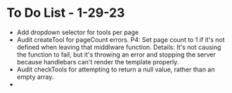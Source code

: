 # To Do List - 1-29-23

- Add dropdown selector for tools per page
- Audit createTool for pageCount errors.
    P4: Set page count to 1 if it's not defined when leaving that middlware function.
    Details: It's not causing the function to fail, but it's throwing an error and stopping the server because handlebars can't render the template properly.
- Audit checkTools for attempting to return a null value, rather than an empty array.
-